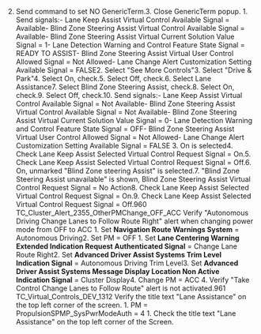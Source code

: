 2. Send command to set NO GenericTerm.3. Close GenericTerm popup. 1. Send signals:- Lane Keep Assist Virtual Control Available Signal = Available- Blind Zone Steering Assist Virtual Control Available Signal = Available- Blind Zone Steering Assist Virtual Current Solution Value Signal = 1- Lane Detection Warning and Control Feature State Signal = READY TO ASSIST- Blind Zone Steering Assist Virtual User Control Allowed Signal = Not Allowed- Lane Change Alert Customization Setting Available Signal = FALSE2. Select "See More Controls"3. Select "Drive & Park"4. Select On, check.5. Select Off, check.6. Select Lane Assistance7. Select Blind Zone Steering Assist, check.8. Select On, check.9. Select Off, check.10. Send signals:- Lane Keep Assist Virtual Control Available Signal = Not Available- Blind Zone Steering Assist Virtual Control Available Signal = Not Available- Blind Zone Steering Assist Virtual Current Solution Value Signal = 0- Lane Detection Warning and Control Feature State Signal = OFF- Blind Zone Steering Assist Virtual User Control Allowed Signal = Not Allowed- Lane Change Alert Customization Setting Available Signal = FALSE 3. On is selected4. Check Lane Keep Assist Selected Virtual Control Request Signal = On.5. Check Lane Keep Assist Selected Virtual Control Request Signal = Off.6. On, unmarked "Blind Zone steering Assist" is selected.7. "Blind Zone Steering Assist unavailable" is shown, Blind Zone Steering Assist Virtual Control Request Signal = No Action8. Check Lane Keep Assist Selected Virtual Control Request Signal = On.9. Check Lane Keep Assist Selected Virtual Control Request Signal = Off.960 TC_Cluster_Alert_2355_OtherPMChange_OFF_ACC Verify "Autonomous Driving Change Lanes to Follow Route Right" alert when changing power mode from OFF to ACC 1. Set **Navigation Route Warnings System** = Autonomous Driving2. Set PM = OFF 1. Set **Lane Centering Warning Extended Indication Request Authenticated Signal** = Change Lane Route Right2. Set **Advanced Driver Assist Systems Trim Level Indication Signal** = Autonomous Driving Trim Level3. Set **Advanced Driver Assist Systems Message Display Location Non Active Indication Signal** = Cluster Display4. Change PM = ACC 4. Verify "Take Control Change Lanes to Follow Route" alert is not activated.961 TC_Virtual_Controls_DEV_1312 Verify the title text "Lane Assistance" on the top left corner of the screen. 1. PM = PropulsionSPMP_SysPwrModeAuth = 4 1. Check the title text "Lane Assistance" on the top left corner of the Screen.